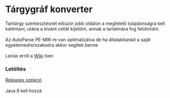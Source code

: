 # Tárgygráf konverter

Tantárgy szerkesztésnél először jobb oldalon a megfelelő tulajdonságra kell kattintani, utána a kívánt cellát kijelölni, annak a tartalmára fog felülíródni.<br>
<br>
Az AutoParse PE-MIK-re van optimalizálva de ha általakítanád a saját egyetemedre/szakodra akkor segítek benne<br>
<br>
Leírás erről a [Wiki](https://github.com/SakiiCode/targygraf-parser/wiki/Auto-Parse)-ben<br>

### Letöltés

[Releases szekció](https://github.com/SakiiCode/targygraf-parser/releases/)<br>
<br>
Java 8 kell hozzá
